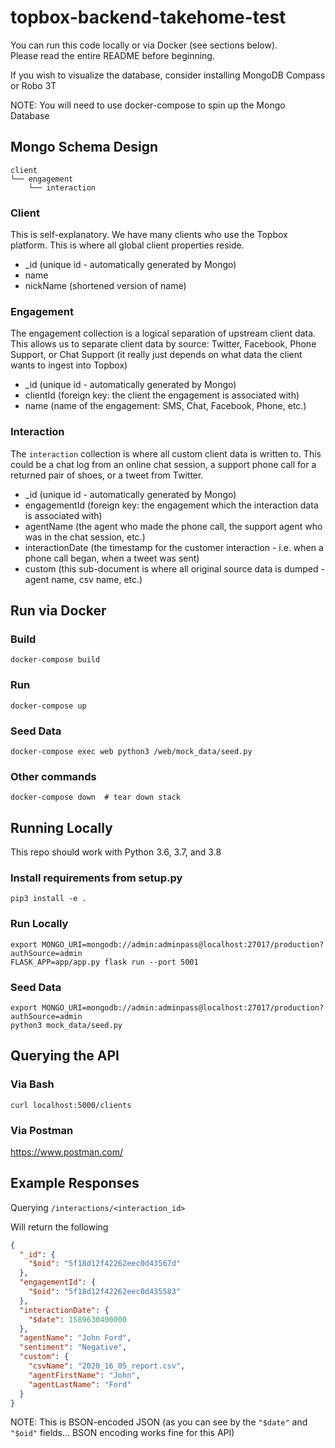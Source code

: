 # topbox-backend-takehome-test

You can run this code locally or via Docker (see sections below).  
Please read the entire README before beginning.

If you wish to visualize the database, consider installing MongoDB Compass or Robo 3T

NOTE: You will need to use docker-compose to spin up the Mongo Database

## Mongo Schema Design
```
client
└── engagement
    └── interaction
```

### Client

This is self-explanatory. We have many clients who use the Topbox platform. This is where all global client properties reside.

- _id (unique id - automatically generated by Mongo)
- name
- nickName (shortened version of name)

### Engagement

The engagement collection is a logical separation of upstream client data. This allows us to separate client
  data by source: Twitter, Facebook, Phone Support, or Chat Support (it really just depends on what data the client wants to ingest into Topbox)

- _id (unique id - automatically generated by Mongo)
- clientId (foreign key: the client the engagement is associated with)
- name (name of the engagement: SMS, Chat, Facebook, Phone, etc.)

### Interaction

The `interaction` collection is where all custom client data is written to. This could be a chat log from an online chat session,
  a support phone call for a returned pair of shoes, or a tweet from Twitter.

- _id (unique id - automatically generated by Mongo)
- engagementId (foreign key: the engagement which the interaction data is associated with)
- agentName (the agent who made the phone call, the support agent who was in the chat session, etc.)
- interactionDate (the timestamp for the customer interaction - i.e. when a phone call began, when a tweet was sent)
- custom (this sub-document is where all original source data is dumped - agent name, csv name, etc.)

## Run via Docker

### Build
```.env
docker-compose build
```

### Run
```.env
docker-compose up
```

### Seed Data
```
docker-compose exec web python3 /web/mock_data/seed.py
```

### Other commands
```.env
docker-compose down  # tear down stack
```

## Running Locally

This repo should work with Python 3.6, 3.7, and 3.8

### Install requirements from setup.py
```
pip3 install -e .
```

### Run Locally
```
export MONGO_URI=mongodb://admin:adminpass@localhost:27017/production?authSource=admin
FLASK_APP=app/app.py flask run --port 5001
```

### Seed Data
```
export MONGO_URI=mongodb://admin:adminpass@localhost:27017/production?authSource=admin
python3 mock_data/seed.py
```


## Querying the API

### Via Bash

```
curl localhost:5000/clients
```

### Via Postman

https://www.postman.com/

## Example Responses

Querying `/interactions/<interaction_id>`

Will return the following
```json
{
  "_id": {
    "$oid": "5f18d12f42262eec0d43567d"
  },
  "engagementId": {
    "$oid": "5f18d12f42262eec0d435583"
  },
  "interactionDate": {
    "$date": 1589630400000
  },
  "agentName": "John Ford",
  "sentiment": "Negative",
  "custom": {
    "csvName": "2020_16_05_report.csv",
    "agentFirstName": "John",
    "agentLastName": "Ford"
  }
}
```
NOTE: This is BSON-encoded JSON (as you can see by the `"$date"` and `"$oid"` fields... BSON encoding works fine for this API)
